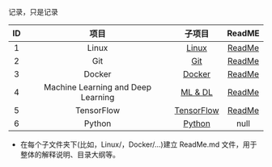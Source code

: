 记录，只是记录


| ID  | 项目           | 子项目  |  ReadME   |
|:---:|:-----------------------------------------:|:-----------------------------------------------:|:-----------------------------:|
|  1  | Linux                                     | [Linux](./Linux/)                               | [ReadMe](./Linux/ReadMe.md)   |
|  2  | Git                                       | [Git](./Git/)                                   | [ReadMe](./Git/ReadMe.md)     |
|  3  | Docker                                    | [Docker](./Docker)                              | [ReadMe](./Docker/ReadMe.md)  |
|  4  | Machine Learning and Deep Learning        | [ML & DL](./MachineLearning_and_DeepLearning)   | [ReadMe](./MachineLearning_and_DeepLearning/ReadMe.md)    |
|  5  | TensorFlow                                | [TensorFlow](./TensorFlow/)                     | [ReadMe](TensorFlow/ReadMe.md)   |
|  6  | Python                                    | [Python](./Python/)                             | null  |

* 在每个子文件夹下(比如，Linux/，Docker/...)建立 ReadMe.md 文件，用于整体的解释说明、目录大纲等。
